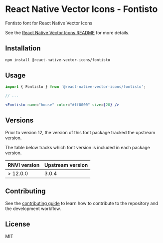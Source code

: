 # React Native Vector Icons - Fontisto

Fontisto font for React Native Vector Icons

See the [React Native Vector Icons README](../../README.md) for more details.

## Installation

```sh
npm install @react-native-vector-icons/fontisto
```

## Usage

```jsx
import { Fontisto } from '@react-native-vector-icons/fontisto';

// ...

<Fontisto name="house" color="#ff0000" size={20} />
```


## Versions

Prior to version 12, the version of this font package tracked the upstream version.

The table below tracks which font version is included in each package version.

| RNVI version | Upstream version |
| ------------ | ---------------- |
| &gt; 12.0.0 | 3.0.4 |

## Contributing

See the [contributing guide](../../CONTRIBUTING.md) to learn how to contribute to the repository and the development workflow.

## License

MIT
